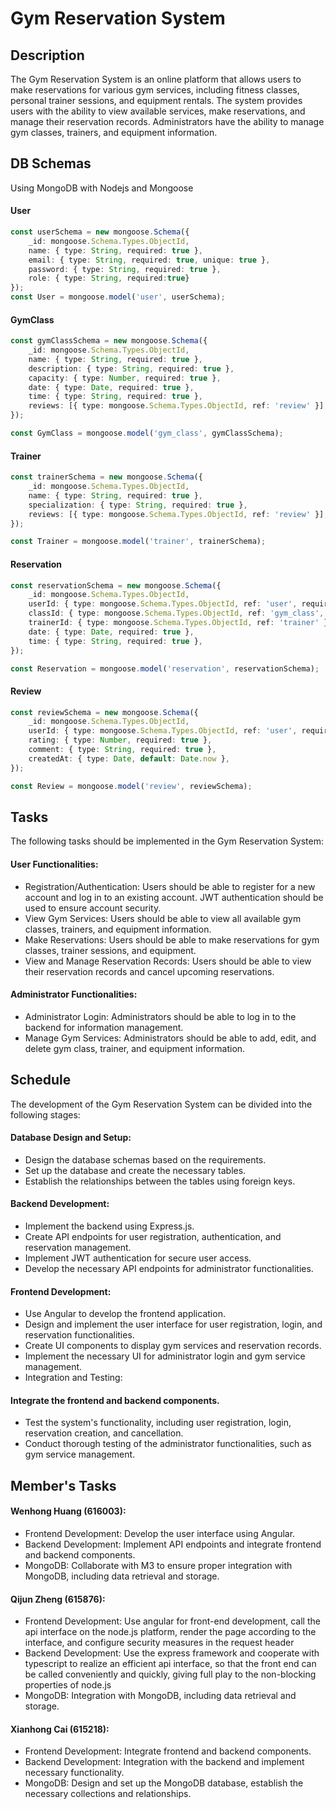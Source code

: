 # Gym Reservation System

## Description
The Gym Reservation System is an online platform that allows users to make reservations for various gym services, including fitness classes, personal trainer sessions, and equipment rentals. The system provides users with the ability to view available services, make reservations, and manage their reservation records. Administrators have the ability to manage gym classes, trainers, and equipment information.

## DB Schemas
Using MongoDB with Nodejs and Mongoose
#### User
```typescript
const userSchema = new mongoose.Schema({
    _id: mongoose.Schema.Types.ObjectId,
    name: { type: String, required: true },
    email: { type: String, required: true, unique: true },
    password: { type: String, required: true },
    role: { type: String, required:true}
});
const User = mongoose.model('user', userSchema);
```

#### GymClass
```typescript
const gymClassSchema = new mongoose.Schema({
    _id: mongoose.Schema.Types.ObjectId,
    name: { type: String, required: true },
    description: { type: String, required: true },
    capacity: { type: Number, required: true },
    date: { type: Date, required: true },
    time: { type: String, required: true },
    reviews: [{ type: mongoose.Schema.Types.ObjectId, ref: 'review' }],
});

const GymClass = mongoose.model('gym_class', gymClassSchema);
```

#### Trainer
```typescript
const trainerSchema = new mongoose.Schema({
    _id: mongoose.Schema.Types.ObjectId,
    name: { type: String, required: true },
    specialization: { type: String, required: true },
    reviews: [{ type: mongoose.Schema.Types.ObjectId, ref: 'review' }],
});

const Trainer = mongoose.model('trainer', trainerSchema);
```

#### Reservation
```typescript
const reservationSchema = new mongoose.Schema({
    _id: mongoose.Schema.Types.ObjectId,
    userId: { type: mongoose.Schema.Types.ObjectId, ref: 'user', required: true },
    classId: { type: mongoose.Schema.Types.ObjectId, ref: 'gym_class', required: true },
    trainerId: { type: mongoose.Schema.Types.ObjectId, ref: 'trainer' },
    date: { type: Date, required: true },
    time: { type: String, required: true },
});

const Reservation = mongoose.model('reservation', reservationSchema);
```

#### Review
```typescript
const reviewSchema = new mongoose.Schema({
    _id: mongoose.Schema.Types.ObjectId,
    userId: { type: mongoose.Schema.Types.ObjectId, ref: 'user', required: true },
    rating: { type: Number, required: true },
    comment: { type: String, required: true },
    createdAt: { type: Date, default: Date.now },
});

const Review = mongoose.model('review', reviewSchema);
```

## Tasks
The following tasks should be implemented in the Gym Reservation System:
#### User Functionalities:
- Registration/Authentication: Users should be able to register for a new account and log in to an existing account. JWT authentication should be used to ensure account security.
- View Gym Services: Users should be able to view all available gym classes, trainers, and equipment information.
- Make Reservations: Users should be able to make reservations for gym classes, trainer sessions, and equipment.
- View and Manage Reservation Records: Users should be able to view their reservation records and cancel upcoming reservations.
#### Administrator Functionalities:
- Administrator Login: Administrators should be able to log in to the backend for information management.
- Manage Gym Services: Administrators should be able to add, edit, and delete gym class, trainer, and equipment information.

## Schedule
The development of the Gym Reservation System can be divided into the following stages:

#### Database Design and Setup:
- Design the database schemas based on the requirements.
- Set up the database and create the necessary tables.
- Establish the relationships between the tables using foreign keys.

#### Backend Development:
- Implement the backend using Express.js.
- Create API endpoints for user registration, authentication, and reservation management.
- Implement JWT authentication for secure user access.
- Develop the necessary API endpoints for administrator functionalities.

#### Frontend Development:
- Use Angular to develop the frontend application.
- Design and implement the user interface for user registration, login, and reservation functionalities.
- Create UI components to display gym services and reservation records.
- Implement the necessary UI for administrator login and gym service management.
- Integration and Testing:

#### Integrate the frontend and backend components.
- Test the system's functionality, including user registration, login, reservation creation, and cancellation.
- Conduct thorough testing of the administrator functionalities, such as gym service management.

## Member's Tasks

#### Wenhong Huang (616003):
- Frontend Development: Develop the user interface using Angular.
- Backend Development: Implement API endpoints and integrate frontend and backend components.
- MongoDB: Collaborate with M3 to ensure proper integration with MongoDB, including data retrieval and storage.

#### Qijun Zheng (615876):
- Frontend Development: Use angular for front-end development, call the api interface on the node.js platform, render the page according to the interface, and configure security measures in the request header
- Backend Development: Use the express framework and cooperate with typescript to realize an efficient api interface, so that the front end can be called conveniently and quickly, giving full play to the non-blocking properties of node.js
- MongoDB: Integration with MongoDB, including data retrieval and storage.

#### Xianhong Cai (615218):
- Frontend Development: Integrate frontend and backend components.
- Backend Development: Integration with the backend and implement necessary functionality.
- MongoDB: Design and set up the MongoDB database, establish the necessary collections and relationships.